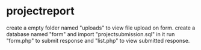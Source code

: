# projectreport
create a empty folder named "uploads" to view file upload on form.
create a database named "form" and import "projectsubmission.sql" in it
run "form.php" to submit response and "list.php" to view submitted response.
